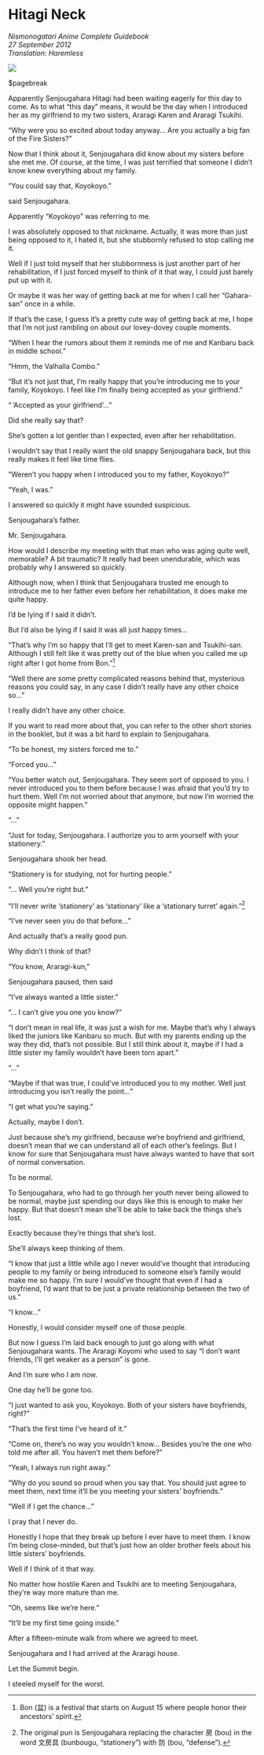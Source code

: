 # Hitagi Neck

_Nismonogatari Anime Complete Guidebook_  
_27 September 2012_  
_Translation: Haremless_

![](09_hitagi_neck.jpg)

$pagebreak

Apparently Senjougahara Hitagi had been waiting eagerly for this day to come. As to what “this day” means, it would be the day when I introduced her as my girlfriend to my two sisters, Araragi Karen and Araragi Tsukihi.

“Why were you so excited about today anyway… Are you actually a big fan of the Fire Sisters?”

Now that I think about it, Senjougahara did know about my sisters before she met me. Of course, at the time, I was just terrified that someone I didn’t know knew everything about my family.

“You could say that, Koyokoyo.”

said Senjougahara.

Apparently “Koyokoyo” was referring to me.

I was absolutely opposed to that nickname. Actually, it was more than just being opposed to it, I hated it, but she stubbornly refused to stop calling me it.

Well if I just told myself that her stubbornness is just another part of her rehabilitation, if I just forced myself to think of it that way, I could just barely put up with it.

Or maybe it was her way of getting back at me for when I call her “Gahara-san” once in a while.

If that’s the case, I guess it’s a pretty cute way of getting back at me, I hope that I’m not just rambling on about our lovey-dovey couple moments.

“When I hear the rumors about them it reminds me of me and Kanbaru back in middle school.”

“Hmm, the Valhalla Combo.”

“But it’s not just that, I’m really happy that you’re introducing me to your family, Koyokoyo. I feel like I’m finally being accepted as your girlfriend.”

“ ‘Accepted as your girlfriend’…”

Did she really say that?

She’s gotten a lot gentler than I expected, even after her rehabilitation.

I wouldn’t say that I really want the old snappy Senjougahara back, but this really makes it feel like time flies.

“Weren’t you happy when I introduced you to my father, Koyokoyo?”

“Yeah, I was.”

I answered so quickly it might have sounded suspicious.

Senjougahara’s father.

Mr. Senjougahara.

How would I describe my meeting with that man who was aging quite well, memorable? A bit traumatic? It really had been unendurable, which was probably why I answered so quickly.

Although now, when I think that Senjougahara trusted me enough to introduce me to her father even before her rehabilitation, it does make me quite happy.

I’d be lying if I said it didn’t.

But I’d also be lying if I said it was all just happy times…

“That’s why I’m so happy that I’ll get to meet Karen-san and Tsukihi-san. Although I still felt like it was pretty out of the blue when you called me up right after I got home from Bon.”[^1] 

“Well there are some pretty complicated reasons behind that, mysterious reasons you could say, in any case I didn’t really have any other choice so…”

I really didn’t have any other choice.

If you want to read more about that, you can refer to the other short stories in the booklet, but it was a bit hard to explain to Senjougahara.

“To be honest, my sisters forced me to.”

“Forced you…”

“You better watch out, Senjougahara. They seem sort of opposed to you. I never introduced you to them before because I was afraid that you’d try to hurt them. Well I’m not worried about that anymore, but now I’m worried the opposite might happen.”

“…”

“Just for today, Senjougahara. I authorize you to arm yourself with your stationery.”

Senjougahara shook her head.

“Stationery is for studying, not for hurting people.”

“… Well you’re right but.”

“I’ll never write ‘stationery’ as ‘stationary’ like a ‘stationary turret’ again.”[^2] 

“I’ve never seen you do that before…”

And actually that’s a really good pun.

Why didn’t I think of that?

“You know, Araragi-kun,”

Senjougahara paused, then said

“I’ve always wanted a little sister.”

“… I can’t give you one you know?”

“I don’t mean in real life, it was just a wish for me. Maybe that’s why I always liked the juniors like Kanbaru so much. But with my parents ending up the way they did, that’s not possible. But I still think about it, maybe if I had a little sister my family wouldn’t have been torn apart.”

“…”

“Maybe if that was true, I could’ve introduced you to my mother. Well just introducing you isn’t really the point…”

“I get what you’re saying.”

Actually, maybe I don’t.

Just because she’s my girlfriend, because we’re boyfriend and girlfriend, doesn’t mean that we can understand all of each other’s feelings. But I know for sure that Senjougahara must have always wanted to have that sort of normal conversation.

To be normal.

To Senjougahara, who had to go through her youth never being allowed to be normal, maybe just spending our days like this is enough to make her happy. But that doesn’t mean she’ll be able to take back the things she’s lost.

Exactly because they’re things that she’s lost.

She’ll always keep thinking of them.

“I know that just a little while ago I never would’ve thought that introducing people to my family or being introduced to someone else’s family would make me so happy. I’m sure I would’ve thought that even if I had a boyfriend, I’d want that to be just a private relationship between the two of us.”

“I know…”

Honestly, I would consider myself one of those people.

But now I guess I’m laid back enough to just go along with what Senjougahara wants. The Araragi Koyomi who used to say “I don’t want friends, I’ll get weaker as a person” is gone.

And I’m sure who I am now.

One day he’ll be gone too.

“I just wanted to ask you, Koyokoyo. Both of your sisters have boyfriends, right?”

“That’s the first time I’ve heard of it.”

“Come on, there’s no way you wouldn’t know… Besides you’re the one who told me after all. You haven’t met them before?”

“Yeah, I always run right away.”

“Why do you sound so proud when you say that. You should just agree to meet them, next time it’ll be you meeting your sisters’ boyfriends.”

“Well if I get the chance…”

I pray that I never do.

Honestly I hope that they break up before I ever have to meet them. I know I’m being close-minded, but that’s just how an older brother feels about his little sisters’ boyfriends.

Well if I think of it that way.

No matter how hostile Karen and Tsukihi are to meeting Senjougahara, they’re way more mature than me.

“Oh, seems like we’re here.”

“It’ll be my first time going inside.”

After a fifteen-minute walk from where we agreed to meet.

Senjougahara and I had arrived at the Araragi house.

Let the Summit begin.

I steeled myself for the worst.

[^1]: Bon (盆) is a festival that starts on August 15 where people honor their ancestors’ spirit.

[^2]: The original pun is Senjougahara replacing the character 房 (bou) in the word 文房具 (bunbougu, “stationery”) with 防 (bou, “defense”).